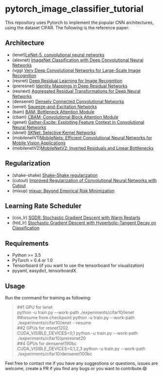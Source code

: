 # pytorch_image_classifier_tutorial
This repository uses Pytorch to implement the popular CNN architectures, using the dataset CIFAR. The following is the reference paper:

## Architecture
 * (lenet)[LeNet-5, convolutional neural networks](http://yann.lecun.com/exdb/lenet/)
 * (alexnet) [ImageNet Classification with Deep Convolutional Neural Networks](https://papers.nips.cc/paper/4824-imagenet-classification-with-deep-convolutional-neural-networks)
 * (vgg) [Very Deep Convolutional Networks for Large-Scale Image Recognition](https://arxiv.org/abs/1409.1556)
 * (resnet) [Deep Residual Learning for Image Recognition](https://arxiv.org/abs/1512.03385)
 * (preresnet) [Identity Mappings in Deep Residual Networks](https://arxiv.org/abs/1512.03385)
  * (resnext) [Aggregated Residual Transformations for Deep Neural Networks](https://arxiv.org/abs/1611.05431)
 * (densenet) [Densely Connected Convolutional Networks](https://arxiv.org/abs/1608.06993)
 * (senet) [Squeeze-and-Excitation Networks](https://arxiv.org/abs/1709.01507)
 * (bam) [BAM: Bottleneck Attention Module](https://arxiv.org/abs/1807.06514)
 * (cbam) [CBAM: Convolutional Block Attention Module](https://arxiv.org/abs/1807.06521)
 * (genet) [Gather-Excite: Exploiting Feature Context in Convolutional Neural Networks](https://arxiv.org/abs/1810.12348)
 * (sknet) [SKNet: Selective Kernel Networks](https://arxiv.org/abs/1903.06586)
 * (mobilenetV1)[MobileNets: Efficient Convolutional Neural Networks for Mobile Vision Applications](https://arxiv.org/abs/1704.04861?context=cs)
 * (mobilenetV2)[MobileNetV2: Inverted Residuals and Linear Bottlenecks](https://arxiv.org/abs/1801.04381)
 
 ## Regularization
 * (shake-shake) [Shake-Shake regularization](https://arxiv.org/abs/1705.07485)
 * (cutout) [Improved Regularization of Convolutional Neural Networks with Cutout](https://arxiv.org/abs/1708.04552)
 * (mixup) [mixup: Beyond Empirical Risk Minimization](https://arxiv.org/abs/1710.09412)

## Learning Rate Scheduler
* (cos_lr) [SGDR: Stochastic Gradient Descent with Warm Restarts](https://arxiv.org/abs/1608.03983)
* (htd_lr) [Stochastic Gradient Descent with Hyperbolic-Tangent Decay on Classification](https://arxiv.org/abs/1806.01593)

## Requirements
*  Python >= 3.5
* PyTorch = 0.4 or 1.0
* Tensorboard (if you want to use the tensorboard for visualization)
* pyyaml, easydict, tensorboardX

## Usage
  Run the command for training as following:
  >##1 GPU for lenet  
  python -u train.py --work-path ./experiments/cifar10/lenet  
  ##resume from checkpoint
  python -u train.py --work-path ./experiments/cifar10/lenet --resume  
  ##2 GPUs for resnet1202  
  CUDA_VISIBLE_DEVICES=0,1 python -u train.py --work-path ./experiments/cifar10/preresnet20  
  ##4 GPUs for densenet190bc  
  CUDA_VISIBLE_DEVICES=0,1,2,3 python -u train.py --work-path ./experiments/cifar10/densenet100bc  
  
Feel free to contact me if you have any suggestions or questions, issues are welcome,
create a PR if you find any bugs or you want to contribute.:smile:



